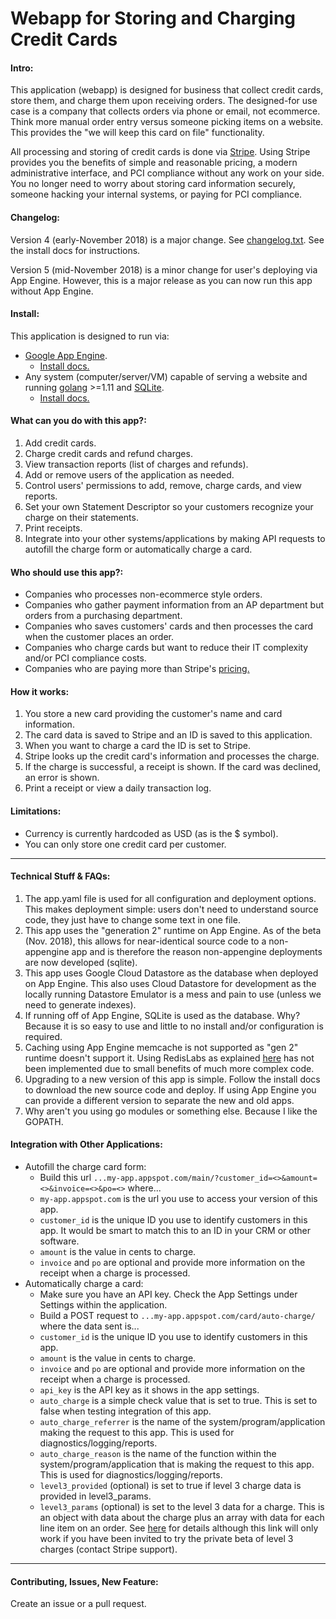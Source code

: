 # Webapp for Storing and Charging Credit Cards

#### Intro:
This application (webapp) is designed for business that collect credit cards, store them, and charge them upon receiving orders.  The designed-for use case is a company that collects orders via phone or email, not ecommerce.  Think more manual order entry versus someone picking items on a website.  This provides the "we will keep this card on file" functionality.

All processing and storing of credit cards is done via [Stripe](https://stripe.com/).  Using Stripe provides you the benefits of simple and reasonable pricing, a modern administrative interface, and PCI compliance without any work on your side.  You no longer need to worry about storing card information securely, someone hacking your internal systems, or paying for PCI compliance.

#### Changelog:
Version 4 (early-November 2018) is a major change.  See [changelog.txt](changelog.txt). See the install docs for instructions.

Version 5 (mid-November 2018) is a minor change for user's deploying via App Engine.  However, this is a major release as you can now run this app without App Engine.

#### Install:
This application is designed to run via:
- [Google App Engine](https://cloud.google.com/appengine/).  
    - [Install docs.](INSTALL-appengine.md)
- Any system (computer/server/VM) capable of serving a website and running [golang](https://golang.org/) >=1.11 and [SQLite](https://sqlite.org/index.html).
    - [Install docs.](INSTALL-sqlite.md)

#### What can you do with this app?:
1. Add credit cards.
2. Charge credit cards and refund charges.
3. View transaction reports (list of charges and refunds).
4. Add or remove users of the application as needed.
5. Control users' permissions to add, remove, charge cards, and view reports.
6. Set your own Statement Descriptor so your customers recognize your charge on their statements.
7. Print receipts.
8. Integrate into your other systems/applications by making API requests to autofill the charge form or automatically charge a card.

#### Who should use this app?:
- Companies who processes non-ecommerce style orders.
- Companies who gather payment information from an AP department but orders from a purchasing department.
- Companies who saves customers' cards and then processes the card when the customer places an order.
- Companies who charge cards but want to reduce their IT complexity and/or PCI compliance costs.
- Companies who are paying more than Stripe's [pricing.](https://stripe.com/us/pricing)

#### How it works:
1. You store a new card providing the customer's name and card information.
2. The card data is saved to Stripe and an ID is saved to this application.
3. When you want to charge a card the ID is set to Stripe.
4. Stripe looks up the credit card's information and processes the charge.
5. If the charge is successful, a receipt is shown.  If the card was declined, an error is shown.
6. Print a receipt or view a daily transaction log.

#### Limitations:
- Currency is currently hardcoded as USD (as is the $ symbol).
- You can only store one credit card per customer.

***

#### Technical Stuff & FAQs:
1. The app.yaml file is used for all configuration and deployment options.  This makes deployment simple: users don't need to understand source code, they just have to change some text in one file.
2. This app uses the "generation 2" runtime on App Engine.  As of the beta (Nov. 2018), this allows for near-identical source code to a non-appengine app and is therefore the reason non-appengine deployments are now developed (sqlite).
3. This app uses Google Cloud Datastore as the database when deployed on App Engine.  This also uses Cloud Datastore for development as the locally running Datastore Emulator is a mess and pain to use (unless we need to generate indexes).
3. If running off of App Engine, SQLite is used as the database.  Why?  Because it is so easy to use and little to no install and/or configuration is required.
4. Caching using App Engine memcache is not supported as "gen 2" runtime doesn't support it.  Using RedisLabs as explained [here](https://cloud.google.com/appengine/docs/standard/go111/go-differences) has not been implemented due to small benefits of much more complex code.
5. Upgrading to a new version of this app is simple.  Follow the install docs to download the new source code and deploy.  If using App Engine you can provide a different version to separate the new and old apps.
6. Why aren't you using go modules or something else.  Because I like the GOPATH.

#### Integration with Other Applications:
* Autofill the charge card form:
    * Build this url `...my-app.appspot.com/main/?customer_id=<>&amount=<>&invoice=<>&po=<>` where...
    * `my-app.appspot.com` is the url you use to access your version of this app.
    * `customer_id` is the unique ID you use to identify customers in this app.  It would be smart to match this to an ID in your CRM or other software.
    * `amount` is the value in cents to charge.
    * `invoice` and `po` are optional and provide more information on the receipt when a charge is processed.
* Automatically charge a card:
    * Make sure you have an API key.  Check the App Settings under Settings within the application.
    * Build a POST request to `...my-app.appspot.com/card/auto-charge/` where the data sent is...
    * `customer_id` is the unique ID you use to identify customers in this app.
    * `amount` is the value in cents to charge.
    * `invoice` and `po` are optional and provide more information on the receipt when a charge is processed.
    * `api_key` is the API key as it shows in the app settings.
    * `auto_charge` is a simple check value that is set to true.  This is set to false when testing integration of this app.
    * `auto_charge_referrer` is the name of the system/program/application making the request to this app.  This is used for diagnostics/logging/reports.
    * `auto_charge_reason` is the name of the function within the system/program/application that is making the request to this app.  This is used for diagnostics/logging/reports.
    * `level3_provided` (optional) is set to true if level 3 charge data is provided in level3_params.
    * `level3_params` (optional) is set to the level 3 data for a charge.  This is an object with data about the charge plus an array with data for each line item on an order.  See [here](https://stripe.com/docs/level3) for details although this link will only work if you have been invited to try the private beta of level 3 charges (contact Stripe support).

***

#### Contributing, Issues, New Feature:
Create an issue or a pull request.
